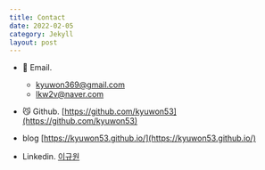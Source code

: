 ```yaml
---
title: Contact
date: 2022-02-05
category: Jekyll
layout: post
---
```


* :email: Email. 
  * kyuwon369@gmail.com
  * lkw2v@naver.com

* 😼 Github. [https://github.com/kyuwon53](https://github.com/kyuwon53)
* blog [https://kyuwon53.github.io/](https://kyuwon53.github.io/)

* Linkedin. [이규원](https://www.linkedin.com/in/%EA%B7%9C%EC%9B%90-%EC%9D%B4-45920a231/)
